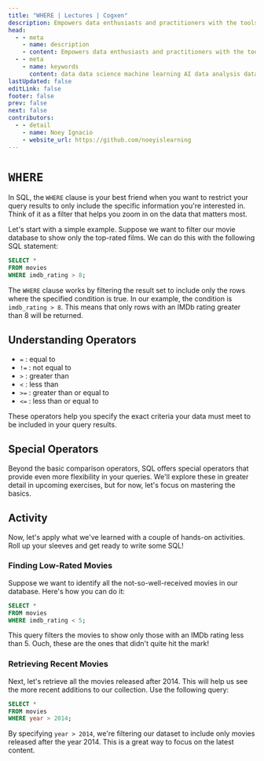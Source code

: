 ```yaml
---
title: "WHERE | Lectures | Cogxen"
description: Empowers data enthusiasts and practitioners with the tools and knowledge to unlock the potential of data.
head:
  - - meta
    - name: description
    - content: Empowers data enthusiasts and practitioners with the tools and knowledge to unlock the potential of data.
  - - meta
    - name: keywords
      content: data data science machine learning AI data analysis data-driven data enthusiasts data practitioners
lastUpdated: false
editLink: false
footer: false
prev: false
next: false
contributors:
  - - detail
    - name: Noey Ignacio
    - website_url: https://github.com/noeyislearning
---
```


# `WHERE`

In SQL, the `WHERE` clause is your best friend when you want to restrict your query results to only include the specific information you're interested in. Think of it as a filter that helps you zoom in on the data that matters most.

Let's start with a simple example. Suppose we want to filter our movie database to show only the top-rated films. We can do this with the following SQL statement:

```sql :line-numbers
SELECT *
FROM movies
WHERE imdb_rating > 8;
```

The `WHERE` clause works by filtering the result set to include only the rows where the specified condition is true. In our example, the condition is `imdb_rating > 8`. This means that only rows with an IMDb rating greater than 8 will be returned.

## Understanding Operators

- `=` : equal to
- `!=` : not equal to
- `>` : greater than
- `<` : less than
- `>=` : greater than or equal to
- `<=` : less than or equal to

These operators help you specify the exact criteria your data must meet to be included in your query results.

## Special Operators

Beyond the basic comparison operators, SQL offers special operators that provide even more flexibility in your queries. We'll explore these in greater detail in upcoming exercises, but for now, let's focus on mastering the basics.

## Activity

Now, let's apply what we've learned with a couple of hands-on activities. Roll up your sleeves and get ready to write some SQL!

### Finding Low-Rated Movies

Suppose we want to identify all the not-so-well-received movies in our database. Here's how you can do it:

```sql :line-numbers
SELECT *
FROM movies
WHERE imdb_rating < 5;
```

This query filters the movies to show only those with an IMDb rating less than 5. Ouch, these are the ones that didn't quite hit the mark!

<!--@include: ../_includes/tables/query-results-from-where.md-->

### Retrieving Recent Movies

Next, let's retrieve all the movies released after 2014. This will help us see the more recent additions to our collection. Use the following query:

```sql :line-numbers
SELECT *
FROM movies
WHERE year > 2014;
```

By specifying `year > 2014`, we're filtering our dataset to include only movies released after the year 2014. This is a great way to focus on the latest content.

<!--@include: ../_includes/tables/query-results-from-where-2.md-->
